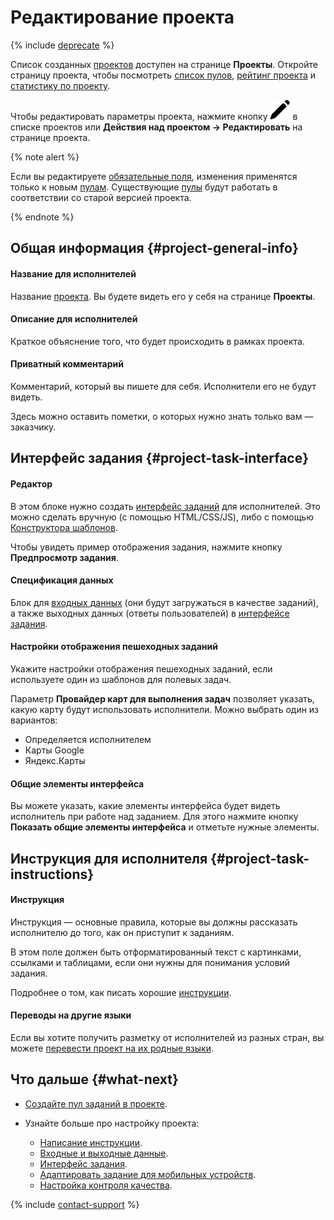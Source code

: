 # Редактирование проекта

{% include [deprecate](../../_includes/deprecate.md) %}

Список созданных [проектов](../../glossary.md#project) доступен на странице **Проекты**. Откройте страницу проекта, чтобы посмотреть [список пулов](pool-main.md), [рейтинг проекта](project_rating_stat.md) и [статистику по проекту](project-statistic.md).

Чтобы редактировать параметры проекта, нажмите кнопку ![](../_images/location-job/project/edit-project.svg) в списке проектов или **Действия над проектом → Редактировать** на странице проекта.

{% note alert %}

Если вы редактируете [обязательные поля](incoming.md#required), изменения применятся только к новым [пулам](pool-main.md). Существующие [пулы](../../glossary.md#pool) будут работать в соответствии со старой версией проекта.

{% endnote %}

## Общая информация {#project-general-info}

#### Название для исполнителей

Название [проекта](../../glossary.md#project). Вы будете видеть его у себя на странице **Проекты**.

#### Описание для исполнителей

Краткое объяснение того, что будет происходить в рамках проекта.

#### Приватный комментарий

Комментарий, который вы пишете для себя. Исполнители его не будут видеть.

Здесь можно оставить пометки, о которых нужно знать только вам — заказчику.

## Интерфейс задания {#project-task-interface}

#### Редактор

В этом блоке нужно создать [интерфейс заданий](../../glossary.md#task-interface) для исполнителей. Это можно сделать вручную (с помощью HTML/CSS/JS), либо с помощью [Конструктора шаблонов](../../template-builder/index.md).

Чтобы увидеть пример отображения задания, нажмите кнопку **Предпросмотр задания**.

#### Спецификация данных

Блок для [входных данных](incoming.md) (они будут загружаться в качестве заданий), а также выходных данных (ответы пользователей) в [интерфейсе задания](spec.md).

#### Настройки отображения пешеходных заданий

Укажите настройки отображения пешеходных заданий, если используете один из шаблонов для полевых задач.

Параметр **Провайдер карт для выполнения задач** позволяет указать, какую карту будут использовать исполнители. Можно выбрать один из вариантов:

- Определяется исполнителем
- Карты Google
- Яндекс.Карты

#### Общие элементы интерфейса

Вы можете указать, какие элементы интерфейса будет видеть исполнитель при работе над заданием. Для этого нажмите кнопку **Показать общие элементы интерфейса** и отметьте нужные элементы.

## Инструкция для исполнителя {#project-task-instructions}

#### Инструкция

Инструкция — основные правила, которые вы должны рассказать исполнителю до того, как он приступит к заданиям.

В этом поле должен быть отформатированный текст с картинками, ссылками и таблицами, если они нужны для понимания условий задания.

Подробнее о том, как писать хорошие [инструкции](instruction.md).

#### Переводы на другие языки

Если вы хотите получить разметку от исполнителей из разных стран, вы можете [перевести проект на их родные языки](project-languages.md).

## Что дальше {#what-next}

- [Создайте пул заданий в проекте](pool-main.md).
- Узнайте больше про настройку проекта:

    - [Написание инструкции](instruction.md).
    - [Входные и выходные данные](incoming.md).
    - [Интерфейс задания](spec.md).
    - [Адаптировать задание для мобильных устройств](mobile.md).
    - [Настройка контроля качества](project-qa.md).

{% include [contact-support](../_includes/contact-support.md) %}